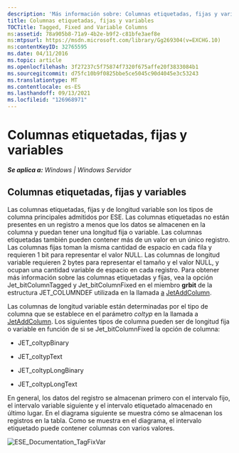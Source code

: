```yaml
---
description: 'Más información sobre: Columnas etiquetadas, fijas y variables'
title: Columnas etiquetadas, fijas y variables
TOCTitle: Tagged, Fixed and Variable Columns
ms:assetid: 78a905b8-71a9-4b2e-b9f2-c81bfe3aef8e
ms:mtpsurl: https://msdn.microsoft.com/library/Gg269304(v=EXCHG.10)
ms:contentKeyID: 32765595
ms.date: 04/11/2016
ms.topic: article
ms.openlocfilehash: 3f27237c5f75874f7320f675affe20f3833084b1
ms.sourcegitcommit: d75fc10b9f0825bbe5ce5045c90d4045e3c53243
ms.translationtype: MT
ms.contentlocale: es-ES
ms.lasthandoff: 09/13/2021
ms.locfileid: "126968971"
---
```

# <a name="tagged-fixed-and-variable-columns"></a>Columnas etiquetadas, fijas y variables


_**Se aplica a:** Windows | Windows Servidor_

## <a name="tagged-fixed-and-variable-columns"></a>Columnas etiquetadas, fijas y variables

Las columnas etiquetadas, fijas y de longitud variable son los tipos de columna principales admitidos por ESE. Las columnas etiquetadas no están presentes en un registro a menos que los datos se almacenen en la columna y puedan tener una longitud fija o variable. Las columnas etiquetadas también pueden contener más de un valor en un único registro. Las columnas fijas toman la misma cantidad de espacio en cada fila y requieren 1 bit para representar el valor NULL. Las columnas de longitud variable requieren 2 bytes para representar el tamaño y el valor NULL, y ocupan una cantidad variable de espacio en cada registro. Para obtener más información sobre las columnas etiquetadas y fijas, vea la opción Jet_bitColumnTagged y Jet_bitColumnFixed en el miembro **grbit** de la estructura JET_COLUMNDEF utilizada en la llamada [a](./jet-columndef-structure.md) [JetAddColumn](./jetaddcolumn-function.md).

Las columnas de longitud variable están determinadas por el tipo de columna que se establece en el parámetro *coltyp* en la llamada a [JetAddColumn](./jetaddcolumn-function.md). Los siguientes tipos de columna pueden ser de longitud fija o variable en función de si se Jet_bitColumnFixed la opción de columna:

  - JET_coltypBinary

  - JET_coltypText

  - JET_coltypLongBinary

  - JET_coltypLongText

En general, los datos del registro se almacenan primero con el intervalo fijo, el intervalo variable siguiente y el intervalo etiquetado almacenado en último lugar. En el diagrama siguiente se muestra cómo se almacenan los registros en la tabla. Como se muestra en el diagrama, el intervalo etiquetado puede contener columnas con varios valores.

![ESE_Documentation_TagFixVar](images/Gg269304.ESE_Documentation_TagFixVar(EXCHG.10).gif "ESE_Documentation_TagFixVar")
